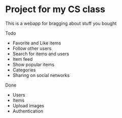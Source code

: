 # Project for my CS class

This is a webapp for bragging about stuff you bought

Todo
* Favorite and Like items
* Follow other users
* Search for items and users
* Item feed
* Show popular items
* Categories
* Sharing on social networks

Done
* Users
* Items
* Upload images
* Authentication
